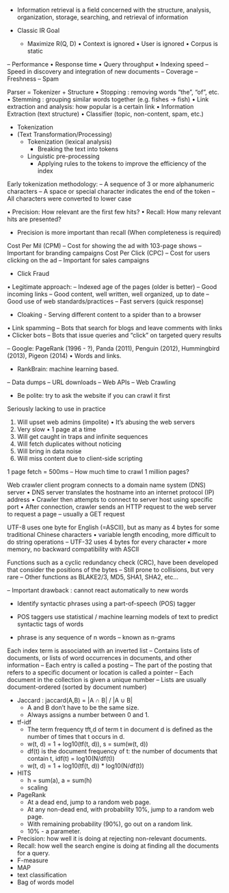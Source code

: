 - Information retrieval is a field concerned with the structure, analysis, organization, storage, searching, and retrieval of information

- Classic IR Goal
  - Maximize R(Q, D)
    • Context is ignored
    • User is ignored
    • Corpus is static

– Performance
• Response time
• Query throughput
• Indexing speed
– Speed in discovery and integration of new documents
– Coverage
– Freshness
– Spam

Parser = Tokenizer + Structure
• Stopping : removing words “the”, “of”, etc.
• Stemming : grouping similar words together (e.g. fishes ->
fish)
• Link extraction and analysis: how popular is a certain link
• Information Extraction (text structure)
• Classifier (topic, non-content, spam, etc.)

- Tokenization
- (Text Transformation/Processing)
   - Tokenization (lexical analysis)
      - Breaking the text into tokens
   - Linguistic pre-processing
      - Applying rules to the tokens to improve the efficiency of the index

Early tokenization methodology:
– A sequence of 3 or more alphanumeric characters
– A space or special character indicates the end of the token
– All characters were converted to lower case

• Precision: How relevant are the first few hits?
• Recall: How many relevant hits are presented?
- Precision is more important than recall (When completeness is required)

Cost Per Mil (CPM)
– Cost for showing the ad with 103-page shows
– Important for branding campaigns
Cost Per Click (CPC)
– Cost for users clicking on the ad
– Important for sales campaigns
- Click Fraud

• Legitimate approach:
– Indexed age of the pages (older is better)
– Good incoming links
– Good content, well written, well organized, up to date
– Good use of web standards/practices
– Fast servers (quick response)

- Cloaking - Serving different content to a spider than to a browser

• Link spamming
– Bots that search for blogs and leave comments with links
• Clicker bots
– Bots that issue queries and “click” on targeted query results

– Google: PageRank (1996 - ?), Panda (2011), Penguin (2012), Hummingbird (2013), Pigeon (2014)
• Words and links.
- RankBrain: machine learning based.

– Data dumps
– URL downloads
– Web APIs
– Web Crawling

- Be polite: try to ask the website if you can crawl it first

Seriously lacking to use in practice
1. Will upset web admins (impolite)
• It’s abusing the web servers
2. Very slow
• 1 page at a time
3. Will get caught in traps and infinite sequences
4. Will fetch duplicates without noticing
5. Will bring in data noise
6. Will miss content due to client-side scripting

1 page fetch = 500ms
– How much time to crawl 1 million pages?

Web crawler client program connects to a domain name
system (DNS) server
• DNS server translates the hostname into an internet protocol
(IP) address
• Crawler then attempts to connect to server host using specific
port
• After connection, crawler sends an HTTP request to the web
server to request a page
– usually a GET request

UTF-8 uses one byte for English (=ASCII), but as many as 4 bytes for some traditional Chinese characters
• variable length encoding, more difficult to do string operations
– UTF-32 uses 4 bytes for every character
• more memory, no backward compatibility with ASCII

Functions such as a cyclic redundancy check (CRC), have been developed that consider the positions of the bytes
– Still prone to collisions, but very rare
– Other functions as BLAKE2/3, MD5, SHA1, SHA2, etc…

– Important drawback : cannot react automatically to new words
- Identify syntactic phrases using a part-of-speech (POS) tagger
- POS taggers use statistical / machine learning models of text to predict syntactic tags of words

- phrase is any sequence of n words – known as n-grams


Each index term is associated with an inverted list
– Contains lists of documents, or lists of word occurrences in documents, and other information
– Each entry is called a posting
– The part of the posting that refers to a specific document or location is called a pointer
– Each document in the collection is given a unique number
– Lists are usually document-ordered (sorted by document number)


- Jaccard : jaccard(A,B) = |A ∩ B| / |A ∪ B|
    - A and B don’t have to be the same size.
    - Always assigns a number between 0 and 1.
- tf-idf
    - The term frequency tft,d of term t in document d is defined as the number of times that t occurs in d.
    - w(t, d) = 1 + log10(tf(t, d)), s = sum(w(t, d))
    - df(t) is the document frequency of t: the number of documents that contain t, idf(t) = log10(N/df(t))
    - w(t, d) = 1 + log10(tf(t, d))  *  log10(N/df(t))
- HITS
    - h = sum(a), a = sum(h)
    - scaling
- PageRank
    - At a dead end, jump to a random web page.
    - At any non-dead end, with probability 10%, jump to a random web page.
    - With remaining probability (90%), go out on a random link.
    - 10% - a parameter.
- Precision: how well it is doing at rejecting non-relevant documents.
- Recall: how well the search engine is doing at finding all the documents for a query. 
- F-measure
- MAP
- text classification
- Bag of words model


